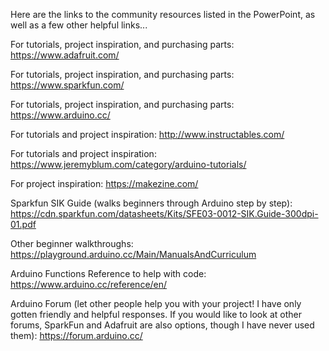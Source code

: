 Here are the links to the community resources listed in the PowerPoint, as well as a few other helpful links...

For tutorials, project inspiration, and purchasing parts: https://www.adafruit.com/

For tutorials, project inspiration, and purchasing parts: https://www.sparkfun.com/

For tutorials, project inspiration, and purchasing parts: https://www.arduino.cc/

For tutorials and project inspiration: http://www.instructables.com/

For tutorials and project inspiration: https://www.jeremyblum.com/category/arduino-tutorials/

For project inspiration: https://makezine.com/

Sparkfun SIK Guide (walks beginners through Arduino step by step): https://cdn.sparkfun.com/datasheets/Kits/SFE03-0012-SIK.Guide-300dpi-01.pdf

Other beginner walkthroughs: https://playground.arduino.cc/Main/ManualsAndCurriculum

Arduino Functions Reference to help with code: https://www.arduino.cc/reference/en/

Arduino Forum (let other people help you with your project! I have only gotten friendly and helpful responses.  If you would like to look at other forums, SparkFun and Adafruit are also options, though I have never used them): https://forum.arduino.cc/
